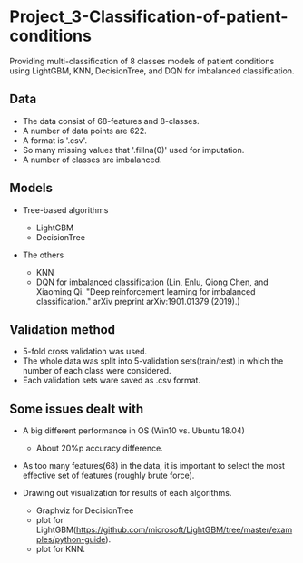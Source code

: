 # Project_3-Classification-of-patient-conditions

Providing multi-classification of 8 classes models of patient conditions using LightGBM, KNN, DecisionTree, and DQN for imbalanced classification.


## Data

- The data consist of 68-features and 8-classes.
- A number of data points are 622.
- A format is '.csv'.
- So many missing values that '.fillna(0)' used for imputation.
- A number of classes are imbalanced.


## Models

- Tree-based algorithms
  - LightGBM
  - DecisionTree
  
- The others
  - KNN
  - DQN for imbalanced classification (Lin, Enlu, Qiong Chen, and Xiaoming Qi. "Deep reinforcement learning for imbalanced classification." arXiv preprint arXiv:1901.01379 (2019).)


## Validation method

- 5-fold cross validation was used.
- The whole data was split into 5-validation sets(train/test) in which the number of each class were considered. 
- Each validation sets ware saved as .csv format.


## Some issues dealt with

- A big different performance in OS (Win10 vs. Ubuntu 18.04)
  - About 20%p accuracy difference.

- As too many features(68) in the data, it is important to select the most effective set of features (roughly brute force). 

- Drawing out visualization for results of each algorithms.
  - Graphviz for DecisionTree
  - plot for LightGBM(https://github.com/microsoft/LightGBM/tree/master/examples/python-guide).
  - plot for KNN.
   
